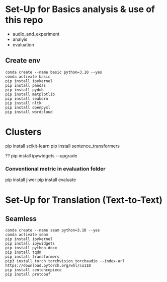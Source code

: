 # Set-Up for Basics analysis & use of this repo
- audio_and_experiment
- analyis
- evaluation

## Create env

```
conda create --name basic python=3.10 --yes
conda activate basic
pip install ipykernel
pip install pandas
pip install pydub
pip install matplotlib
pip install seaborn
pip install nltk
pip install openpyxl
pip install wordcloud
```
# Clusters
pip install scikit-learn
pip install sentence_transformers

??
pip install ipywidgets --upgrade

### Conventional metric in evaluation folder
pip install jiwer
pip install evaluate


# Set-Up for Translation (Text-to-Text)

## Seamless

```
conda create --name seam python=3.10 --yes
conda activate seam
pip install ipykernel
pip install ipywidgets
pip install python-docx
pip install tqdm
pip install transformers
pip3 install torch torchvision torchaudio --index-url https://download.pytorch.org/whl/cu118
pip install sentencepiece
pip install protobuf
```